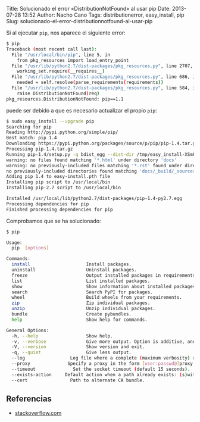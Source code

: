 Title: Solucionado el error «DistributionNotFound» al usar pip
Date: 2013-07-28 13:52
Author: Nacho Cano
Tags: distributionerror, easy_install, pip
Slug: solucionado-el-error-distributionnotfound-al-usar-pip

Si al ejecutar `pip`, nos aparece el siguiente error:

```bash
$ pip
Traceback (most recent call last):
  File "/usr/local/bin/pip", line 5, in
    from pkg_resources import load_entry_point
  File "/usr/lib/python2.7/dist-packages/pkg_resources.py", line 2707, in
    working_set.require(__requires__)
  File "/usr/lib/python2.7/dist-packages/pkg_resources.py", line 686, in require
    needed = self.resolve(parse_requirements(requirements))
  File "/usr/lib/python2.7/dist-packages/pkg_resources.py", line 584, in resolve
    raise DistributionNotFound(req)
pkg_resources.DistributionNotFound: pip==1.1
```

puede ser debido a que es necesario actualizar el propio `pip`:

```bash
$ sudo easy_install --upgrade pip
Searching for pip
Reading http://pypi.python.org/simple/pip/
Best match: pip 1.4
Downloading https://pypi.python.org/packages/source/p/pip/pip-1.4.tar.gz#md5=ca790be30004937987767eac42cfa44a
Processing pip-1.4.tar.gz
Running pip-1.4/setup.py -q bdist_egg --dist-dir /tmp/easy_install-XSmFvr/pip-1.4/egg-dist-tmp-jmeGZW
warning: no files found matching '*.html' under directory 'docs'
warning: no previously-included files matching '*.rst' found under directory 'docs/_build'
no previously-included directories found matching 'docs/_build/_sources'
Adding pip 1.4 to easy-install.pth file
Installing pip script to /usr/local/bin
Installing pip-2.7 script to /usr/local/bin

Installed /usr/local/lib/python2.7/dist-packages/pip-1.4-py2.7.egg
Processing dependencies for pip
Finished processing dependencies for pip
```

Comprobamos que se ha solucionado:

```bash
$ pip

Usage:
  pip  [options]

Commands:
  install                     Install packages.
  uninstall                   Uninstall packages.
  freeze                      Output installed packages in requirements format.
  list                        List installed packages.
  show                        Show information about installed packages.
  search                      Search PyPI for packages.
  wheel                       Build wheels from your requirements.
  zip                         Zip individual packages.
  unzip                       Unzip individual packages.
  bundle                      Create pybundles.
  help                        Show help for commands.

General Options:
  -h, --help                  Show help.
  -v, --verbose               Give more output. Option is additive, and can be used up to 3 times.
  -V, --version               Show version and exit.
  -q, --quiet                 Give less output.
  --log                 Log file where a complete (maximum verbosity) record will be kept.
  --proxy              Specify a proxy in the form [user:passwd@]proxy.server:port.
  --timeout              Set the socket timeout (default 15 seconds).
  --exists-action     Default action when a path already exists: (s)witch, (i)gnore, (w)ipe, (b)ackup.
  --cert                Path to alternate CA bundle.
```

Referencias
-----------

- [stackoverflow.com][]

  [stackoverflow.com]: http://stackoverflow.com/questions/6200056/pip-broke-how-to-fix-distributionnotfound-error
    "stackoverflow.com"
